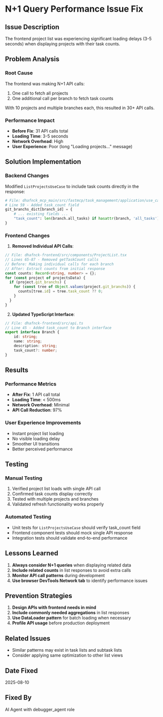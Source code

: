 # N+1 Query Performance Issue Fix

## Issue Description
The frontend project list was experiencing significant loading delays (3-5 seconds) when displaying projects with their task counts.

## Problem Analysis

### Root Cause
The frontend was making N+1 API calls:
1. One call to fetch all projects
2. One additional call per branch to fetch task counts

With 10 projects and multiple branches each, this resulted in 30+ API calls.

### Performance Impact
- **Before Fix**: 31 API calls total
- **Loading Time**: 3-5 seconds
- **Network Overhead**: High
- **User Experience**: Poor (long "Loading projects..." message)

## Solution Implementation

### Backend Changes
Modified `ListProjectsUseCase` to include task counts directly in the response:

```python
# File: dhafnck_mcp_main/src/fastmcp/task_management/application/use_cases/list_projects.py
# Line 59 - Added task_count field
git_branchs_dict[branch_id] = {
    # ... existing fields ...
    "task_count": len(branch.all_tasks) if hasattr(branch, 'all_tasks') else 0
}
```

### Frontend Changes

1. **Removed Individual API Calls**:
```typescript
// File: dhafnck-frontend/src/components/ProjectList.tsx
// Lines 65-87 - Removed getTaskCount calls
// Before: Making individual calls for each branch
// After: Extract counts from initial response
const counts: Record<string, number> = {};
for (const project of projectsData) {
  if (project.git_branchs) {
    for (const tree of Object.values(project.git_branchs)) {
      counts[tree.id] = tree.task_count ?? 0;
    }
  }
}
```

2. **Updated TypeScript Interface**:
```typescript
// File: dhafnck-frontend/src/api.ts
// Line 45 - Added task_count to Branch interface
export interface Branch {
    id: string;
    name: string;
    description: string;
    task_count?: number;
}
```

## Results

### Performance Metrics
- **After Fix**: 1 API call total
- **Loading Time**: < 500ms
- **Network Overhead**: Minimal
- **API Call Reduction**: 97%

### User Experience Improvements
- Instant project list loading
- No visible loading delay
- Smoother UI transitions
- Better perceived performance

## Testing

### Manual Testing
1. Verified project list loads with single API call
2. Confirmed task counts display correctly
3. Tested with multiple projects and branches
4. Validated refresh functionality works properly

### Automated Testing
- Unit tests for `ListProjectsUseCase` should verify task_count field
- Frontend component tests should mock single API response
- Integration tests should validate end-to-end performance

## Lessons Learned

1. **Always consider N+1 queries** when displaying related data
2. **Include related counts** in list responses to avoid extra calls
3. **Monitor API call patterns** during development
4. **Use browser DevTools Network tab** to identify performance issues

## Prevention Strategies

1. **Design APIs with frontend needs in mind**
2. **Include commonly needed aggregations** in list responses
3. **Use DataLoader pattern** for batch loading when necessary
4. **Profile API usage** before production deployment

## Related Issues
- Similar patterns may exist in task lists and subtask lists
- Consider applying same optimization to other list views

## Date Fixed
2025-08-10

## Fixed By
AI Agent with debugger_agent role